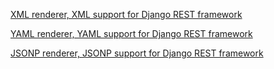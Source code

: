 

[XML renderer, XML support for Django REST framework](https://jpadilla.github.io/django-rest-framework-xml/)

[YAML renderer, YAML support for Django REST framework](https://jpadilla.github.io/django-rest-framework-yaml/)

[JSONP renderer, JSONP support for Django REST framework](https://jpadilla.github.io/django-rest-framework-jsonp/)